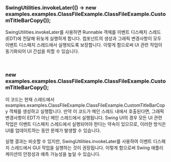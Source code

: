### SwingUtilities.invokeLater(() -> new examples.examples.ClassFileExample.ClassFileExample.CustomTitleBarCopy());

SwingUtilities.invokeLater를 사용하면 Runnable 객체를 이벤트 디스패치 스레드(EDT)에 전달해 뒤늦게 실행하게 합니다. 컴포넌트의 생성과 그래픽 변경사항이 모두 이벤트 디스패치 스레드에서 실행되도록 보장합니다. 이렇게 함으로써 UI 관련 작업이 동기화되어 UI 간섭을 피할 수 있습니다.

<br>

### new examples.examples.ClassFileExample.ClassFileExample.CustomTitleBarCopy();

이 코드는 현재 스레드에서 examples.examples.ClassFileExample.ClassFileExample.CustomTitleBarCopy 객체를 생성하고 실행합니다. 만약 이 코드가 메인 스레드 내에서 호출된다면, 그래픽 변경사항이 EDT가 아닌 메인 스레드에서 실행됩니다. Swing UI의 경우 모든 UI 관련 작업은 이벤트 디스패치 스레드에서 실행되어야 한다는 약속이 있으므로, 이러한 방식은 UI를 업데이트하는 동안 문제가 발생할 수 있습니다.




실행 결과는 비슷할 수 있지만, SwingUtilities.invokeLater를 사용하여 이벤트 디스패치 스레드에서 GUI 작업을 실행하는 것이 권장됩니다. 이렇게 함으로써 Swing 애플리케이션의 안정성과 예측 가능성을 높일 수 있습니다.